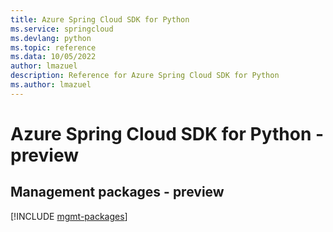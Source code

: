 ```yaml
---
title: Azure Spring Cloud SDK for Python
ms.service: springcloud
ms.devlang: python
ms.topic: reference
ms.data: 10/05/2022
author: lmazuel
description: Reference for Azure Spring Cloud SDK for Python
ms.author: lmazuel
---
```

# Azure Spring Cloud SDK for Python - preview

## Management packages - preview
[!INCLUDE [mgmt-packages](spring-cloud-mgmt-index.md)]
